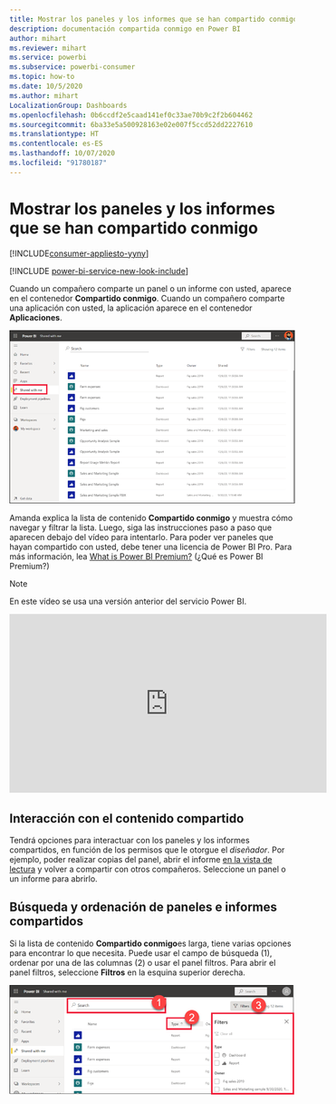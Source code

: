 ```yaml
---
title: Mostrar los paneles y los informes que se han compartido conmigo
description: documentación compartida conmigo en Power BI
author: mihart
ms.reviewer: mihart
ms.service: powerbi
ms.subservice: powerbi-consumer
ms.topic: how-to
ms.date: 10/5/2020
ms.author: mihart
LocalizationGroup: Dashboards
ms.openlocfilehash: 0b6ccdf2e5caad141ef0c33ae70b9c2f2b604462
ms.sourcegitcommit: 6ba33e5a500928163e02e007f5ccd52dd2227610
ms.translationtype: HT
ms.contentlocale: es-ES
ms.lasthandoff: 10/07/2020
ms.locfileid: "91780187"
---
```

# <a name="display-the-dashboards-and-reports-that-have-been-shared-with-me"></a>Mostrar los paneles y los informes que se han compartido conmigo

[!INCLUDE[consumer-appliesto-yyny](../includes/consumer-appliesto-yyny.md)]

[!INCLUDE [power-bi-service-new-look-include](../includes/power-bi-service-new-look-include.md)]

Cuando un compañero comparte un panel o un informe con usted, aparece en el contenedor **Compartido conmigo**. Cuando un compañero comparte una aplicación con usted, la aplicación aparece en el contenedor **Aplicaciones**.   

![Icono de uso compartido](./media/end-user-shared-with-me/power-bi-shared-with-me.png)

Amanda explica la lista de contenido **Compartido conmigo** y muestra cómo navegar y filtrar la lista. Luego, siga las instrucciones paso a paso que aparecen debajo del vídeo para intentarlo. Para poder ver paneles que hayan compartido con usted, debe tener una licencia de Power BI Pro. Para más información, lea [What is Power BI Premium?](../admin/service-premium-what-is.md) (¿Qué es Power BI Premium?)
    

> [!NOTE]
> En este vídeo se usa una versión anterior del servicio Power BI.
    

<iframe width="560" height="315" src="https://www.youtube.com/embed/G26dr2PsEpk" frameborder="0" allowfullscreen></iframe>

## <a name="interact-with-shared-content"></a>Interacción con el contenido compartido

Tendrá opciones para interactuar con los paneles y los informes compartidos, en función de los permisos que le otorgue el *diseñador*. Por ejemplo, poder realizar copias del panel, abrir el informe [en la vista de lectura](end-user-reading-view.md) y volver a compartir con otros compañeros. Seleccione un panel o un informe para abrirlo.


## <a name="search-and-sort-shared-dashboards-and-reports"></a>Búsqueda y ordenación de paneles e informes compartidos
Si la lista de contenido **Compartido conmigo**es larga, tiene varias opciones para encontrar lo que necesita. Puede usar el campo de búsqueda (1), ordenar por una de las columnas (2) o usar el panel filtros. Para abrir el panel filtros, seleccione **Filtros** en la esquina superior derecha.    

![Panel Propietario y búsqueda](./media/end-user-shared-with-me/power-bi-filter.png)
